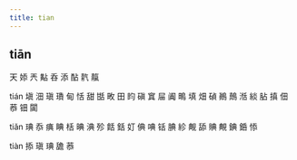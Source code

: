 ```yaml
---
title: tian
---
```


## tiān
天
婖
兲
黇
呑
添
酟
靔
靝


tián
塡
沺
瑱
璳
甸
恬
甜
甛
畋
田
盷
磌
窴
屇
阗
鴫
填
畑
碵
鷆
鷏
湉
緂
胋
搷
佃
菾
钿
闐










tiǎn
琠
忝
痶
睓
栝
晪
淟
殄
餂
銛
奵
倎
唺
铦
腆
紾
觍
舔
賟
覥
錪
銽
悿















tiàn
掭
瑱
琠
舚
菾
